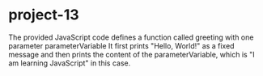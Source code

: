 # project-13
The provided JavaScript code defines a function called greeting with one parameter parameterVariable
It first prints "Hello, World!" as a fixed message and then prints the content of the parameterVariable, which is "I am learning JavaScript" in this case.